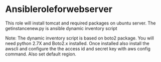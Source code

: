 # Ansibleroleforwebserver
This role will install tomcat and required packages on ubuntu server. The getinstancenew.py is ansible dynamic inventory script

Note: The dynamic inventory script is based on boto2 package. You will need python 2.7X and Boto2.x installed.
Once installed also install the awscli and configure the the access id and secret key with aws config command. Also set default region.
